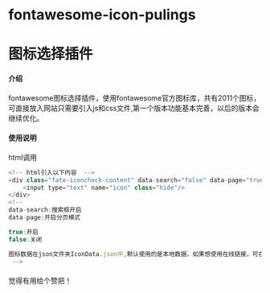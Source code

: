 # fontawesome-icon-pulings
# 图标选择插件
#### 介绍
fontawesome图标选择插件，使用fontawesome官方图标库，共有2011个图标，可直接放入网站只需要引入js和css文件,第一个版本功能基本完善，以后的版本会继续优化。

#### 使用说明

html调用
```js
<!-- html引入以下内容  -->
<div class="fate-iconcheck-content" data-search="false" data-page="true">
	<input type="text" name="icon" class="hide"/>
</div>
<!-- 
data-search:搜索框开启
data-page:开启分页模式

true:开启
false:关闭

图标数据在json文件夹IconData.json中,默认使用的是本地数据，如果想使用在线链接，可在fate-icon-pulings.js中找到json/IconData.json进行更换
 -->

```

#### 
觉得有用给个赞把！

